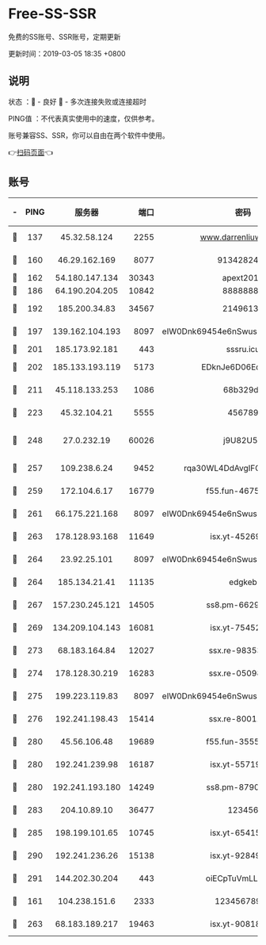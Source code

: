 # Free-SS-SSR

免费的SS账号、SSR账号，定期更新

更新时间：2019-03-05 18:35 +0800

## 说明

状态     ：🙂 - 良好 🙁 - 多次连接失败或连接超时

PING值   ：不代表真实使用中的速度，仅供参考。

账号兼容SS、SSR，你可以自由在两个软件中使用。

👉[扫码页面](https://liesauer.github.io/free-ss-ssr.github.io/)👈

## 账号

|-|PING|服务器|端口|密码|加密方式|区域|
|:----:|:----:|:-----:|-----:|:----:|:----:|:----:|
|🙂|137|45.32.58.124|2255|www.darrenliuwei.com|aes-256-cfb|JP|
|🙂|160|46.29.162.169|8077|9134282479|aes-256-cfb|RU|
|🙂|162|54.180.147.134|30343|apext2019|chacha20|KR|
|🙂|186|64.190.204.205|10842|88888888|rc4-md5|US|
|🙂|192|185.200.34.83|34567|21496138|aes-256-cfb|US|
|🙂|197|139.162.104.193|8097|eIW0Dnk69454e6nSwuspv9DmS201tQ0D|aes-256-cfb|JP|
|🙂|201|185.173.92.181|443|sssru.icu|rc4-md5|RU|
|🙂|202|185.133.193.119|5173|EDknJe6D06EoWDaw|aes-256-cfb|US|
|🙂|211|45.118.133.253|1086|68b329da|aes-256-cfb|SG|
|🙂|223|45.32.104.21|5555|456789|aes-256-cfb|SG|
|🙂|248|27.0.232.19|60026|j9U82U53|xchacha20-ietf-poly1305|HK|
|🙂|257|109.238.6.24|9452|rqa30WL4DdAvgIFG6Fs3znzTa|aes-256-cfb|FR|
|🙂|259|172.104.6.17|16779|f55.fun-46758883|aes-256-cfb|US|
|🙂|261|66.175.221.168|8097|eIW0Dnk69454e6nSwuspv9DmS201tQ0D|aes-256-cfb|US|
|🙂|263|178.128.93.168|11649|isx.yt-45269107|aes-256-cfb|SG|
|🙂|264|23.92.25.101|8097|eIW0Dnk69454e6nSwuspv9DmS201tQ0D|aes-256-cfb|US|
|🙂|264|185.134.21.41|11135|edgkeb|aes-256-cfb|GB|
|🙂|267|157.230.245.121|14505|ss8.pm-66291298|aes-256-cfb|SG|
|🙂|269|134.209.104.143|16081|isx.yt-75452571|aes-256-cfb|SG|
|🙂|273|68.183.164.84|12027|ssx.re-98353695|aes-256-cfb|US|
|🙂|274|178.128.30.219|16283|ssx.re-05098737|aes-256-cfb|SG|
|🙂|275|199.223.119.83|8097|eIW0Dnk69454e6nSwuspv9DmS201tQ0D|aes-256-cfb|US|
|🙂|276|192.241.198.43|15414|ssx.re-80011853|aes-256-cfb|US|
|🙂|280|45.56.106.48|19689|f55.fun-35553896|aes-256-cfb|US|
|🙂|280|192.241.239.98|16187|isx.yt-55719199|aes-256-cfb|US|
|🙂|280|192.241.193.180|14249|ss8.pm-87905446|aes-256-cfb|US|
|🙂|283|204.10.89.10|36477|123456|aes-256-cfb|US|
|🙂|285|198.199.101.65|10745|isx.yt-65415460|aes-256-cfb|US|
|🙂|290|192.241.236.26|15138|isx.yt-92849961|aes-256-cfb|US|
|🙂|291|144.202.30.204|443|oiECpTuVmLLxk4Ts|aes-256-cfb|US|
|🙂|161|104.238.151.6|2333|12345678900|aes-256-cfb|JP|
|🙂|263|68.183.189.217|19463|isx.yt-90818322|aes-256-cfb|SG|
